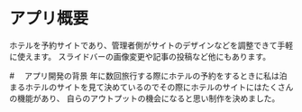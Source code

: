 # アプリ概要
ホテルを予約サイトであり、管理者側がサイトのデザインなどを調整できて手軽に使えます。
スライドバーの画像変更や記事の投稿など他にもあります。

#　 アプリ開発の背景
年に数回旅行する際にホテルの予約をするときに私は泊まるホテルのサイトを見て決めているのでその際にホテルのサイトにはたくさんの機能があり、
自らのアウトプットの機会になると思い制作を決めました。

